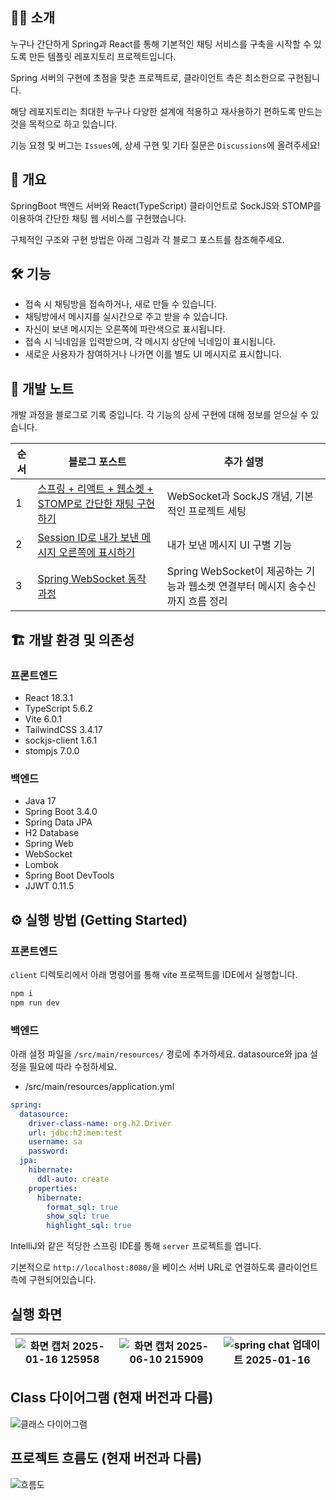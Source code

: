 ## 💁‍♂️ 소개
누구나 간단하게 Spring과 React를 통해 기본적인 채팅 서비스를 구축을 시작할 수 있도록 만든 템플릿 레포지토리 프로젝트입니다.

Spring 서버의 구현에 초점을 맞춘 프로젝트로, 클라이언트 측은 최소한으로 구현됩니다.

해당 레포지토리는 최대한 누구나 다양한 설계에 적용하고 재사용하기 편하도록 만드는 것을 목적으로 하고 있습니다.

기능 요청 및 버그는 `Issues`에, 상세 구현 및 기타 질문은 `Discussions`에 올려주세요!

## 🚩 개요
SpringBoot 백엔드 서버와 React(TypeScript) 클라이언트로 SockJS와 STOMP를 이용하여 간단한 채팅 웹 서비스를 구현했습니다.

구체적인 구조와 구현 방법은 아래 그림과 각 블로그 포스트를 참조해주세요.

## 🛠 기능
- 접속 시 채팅방을 접속하거나, 새로 만들 수 있습니다.
- 채팅방에서 메시지를 실시간으로 주고 받을 수 있습니다.
- 자신이 보낸 메시지는 오른쪽에 파란색으로 표시됩니다.
- 접속 시 닉네임을 입력받으며, 각 메시지 상단에 닉네임이 표시됩니다.
- 새로운 사용자가 참여하거나 나가면 이를 별도 UI 메시지로 표시합니다.

## 📝 개발 노트
개발 과정을 블로그로 기록 중입니다. 각 기능의 상세 구현에 대해 정보를 얻으실 수 있습니다.

|  순서  | 블로그 포스트 | 추가 설명
|--------|--------------|-----------|
| 1 | [스프링 + 리액트 + 웹소켓 + STOMP로 간단한 채팅 구현하기](https://velog.io/@gyehyunbak/%EC%8A%A4%ED%94%84%EB%A7%81-%EB%A6%AC%EC%95%A1%ED%8A%B8-%EC%9B%B9%EC%86%8C%EC%BC%93-STOMP%EB%A1%9C-%EA%B0%84%EB%8B%A8%ED%95%9C-%EC%B1%84%ED%8C%85-%EA%B5%AC%ED%98%84%ED%95%98%EA%B8%B0) | WebSocket과 SockJS 개념, 기본적인 프로젝트 세팅
| 2 | [Session ID로 내가 보낸 메시지 오른쪽에 표시하기](https://velog.io/@gyehyunbak/Spring-React%EB%A1%9C-%EC%B1%84%ED%8C%85-%EA%B5%AC%ED%98%84-2https://velog.io/@gyehyunbak/Spring-React%EB%A1%9C-%EC%B1%84%ED%8C%85-%EA%B5%AC%ED%98%84-2) | 내가 보낸 메시지 UI 구별 기능
| 3 | [Spring WebSocket 동작 과정](https://velog.io/@gyehyunbak/%EB%B9%A8%EB%9E%90%EC%A3%A0-Spring-WebSocket-%EB%8F%99%EC%9E%91-%EA%B3%BC%EC%A0%95) | Spring WebSocket이 제공하는 기능과 웹소켓 연결부터 메시지 송수신까지 흐름 정리

## 🏗 개발 환경 및 의존성
### 프론트엔드
- React 18.3.1
- TypeScript 5.6.2
- Vite 6.0.1
- TailwindCSS 3.4.17
- sockjs-client 1.6.1
- stompjs 7.0.0
### 백엔드
- Java 17
- Spring Boot 3.4.0
- Spring Data JPA
- H2 Database
- Spring Web
- WebSocket
- Lombok
- Spring Boot DevTools
- JJWT 0.11.5

## ⚙ 실행 방법 (Getting Started)
### 프론트엔드
`client` 디렉토리에서 아래 명령어를 통해 vite 프로젝트를 IDE에서 실행합니다.

```bash
npm i
npm run dev
```

### 백엔드

아래 설정 파일을 `/src/main/resources/` 경로에 추가하세요. datasource와 jpa 설정을 필요에 따라 수정하세요.

- /src/main/resources/application.yml

```yml
spring:
  datasource:
    driver-class-name: org.h2.Driver
    url: jdbc:h2:mem:test
    username: sa
    password:
  jpa:
    hibernate:
      ddl-auto: create
    properties:
      hibernate:
        format_sql: true
        show_sql: true
        highlight_sql: true
```

IntelliJ와 같은 적당한 스프링 IDE를 통해 `server` 프로젝트를 엽니다.

기본적으로 `http://localhost:8080/`을 베이스 서버 URL로 연결하도록 클라이언트측에 구현되어있습니다. 

## 실행 화면
![화면 캡처 2025-01-16 125958](https://github.com/user-attachments/assets/0ef2c031-4410-4e33-91c3-6835663b5ffb) | ![화면 캡처 2025-06-10 215909](https://github.com/user-attachments/assets/31743858-3ab3-470b-8ce0-943c5f01f66e) | ![spring chat 업데이트 2025-01-16](https://github.com/user-attachments/assets/dd4ed3f4-1f7a-4087-af7e-45650f8dcbb3) 
---|---|---|

## Class 다이어그램 (현재 버전과 다름)
![클래스 다이어그램](https://github.com/user-attachments/assets/648c1dfa-d7f4-4aa3-9856-36852d1a30f4)

## 프로젝트 흐름도 (현재 버전과 다름)
![흐름도](https://github.com/user-attachments/assets/24b44838-1c4d-4b5e-99f3-4205918ab213)
